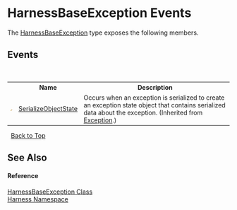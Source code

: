 # HarnessBaseException Events
 

The <a href="41b9d5f3-2469-42c5-b381-7f147aa0ebaa">HarnessBaseException</a> type exposes the following members.


## Events
&nbsp;<table><tr><th></th><th>Name</th><th>Description</th></tr><tr><td>![Protected event](media/protevent.gif "Protected event")</td><td><a href="http://msdn2.microsoft.com/en-us/library/ee332915" target="_blank">SerializeObjectState</a></td><td>
Occurs when an exception is serialized to create an exception state object that contains serialized data about the exception.
 (Inherited from <a href="http://msdn2.microsoft.com/en-us/library/c18k6c59" target="_blank">Exception</a>.)</td></tr></table>&nbsp;
<a href="#harnessbaseexception-events">Back to Top</a>

## See Also


#### Reference
<a href="41b9d5f3-2469-42c5-b381-7f147aa0ebaa">HarnessBaseException Class</a><br /><a href="c306edfe-5c5e-b933-d794-fef44c8f4ffc">Harness Namespace</a><br />